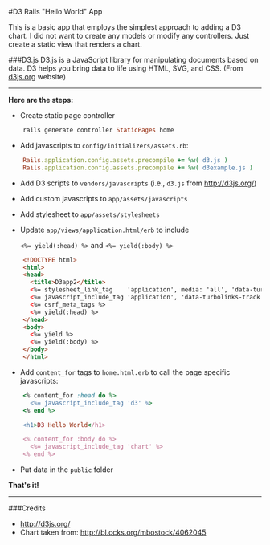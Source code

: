 #D3 Rails "Hello World" App

This is a basic app that employs the simplest approach to adding a D3 chart. I did not want to create any models or modify any controllers. Just create a static view that renders a chart.

###D3.js
D3.js is a JavaScript library for manipulating documents based on data. D3 helps you bring data to life using HTML, SVG, and CSS. (From [d3js.org](http://d3js.org/) website)

---
**Here are the steps:**

* Create static page controller
```ruby
    rails generate controller StaticPages home
```

* Add javascripts to `config/initializers/assets.rb`:
```ruby
    Rails.application.config.assets.precompile += %w( d3.js )
    Rails.application.config.assets.precompile += %w( d3example.js )
```

* Add D3 scripts to `vendors/javascripts` (i.e., `d3.js` from http://d3js.org/)

* Add custom javascripts to `app/assets/javascripts`

* Add stylesheet to `app/assets/stylesheets`

* Update `app/views/application.html/erb` to include

    `<%= yield(:head) %>` and `<%= yield(:body) %>`

```html
    <!DOCTYPE html>
    <html>
    <head>
      <title>D3app2</title>
      <%= stylesheet_link_tag    'application', media: 'all', 'data-turbolinks-track' => true %>
      <%= javascript_include_tag 'application', 'data-turbolinks-track' => true %>
      <%= csrf_meta_tags %>
      <%= yield(:head) %>
    </head>
    <body>
      <%= yield %>
      <%= yield(:body) %>
    </body>
    </html>
```

* Add `content_for` tags to `home.html.erb` to call the page specific javascripts:

```ruby
    <% content_for :head do %>
      <%= javascript_include_tag 'd3' %>
    <% end %>

    <h1>D3 Hello World</h1>

    <% content_for :body do %>
      <%= javascript_include_tag 'chart' %>
    <% end %>
```

* Put data in the `public` folder

**That's it!**

---
###Credits

- http://d3js.org/
- Chart taken from: http://bl.ocks.org/mbostock/4062045
